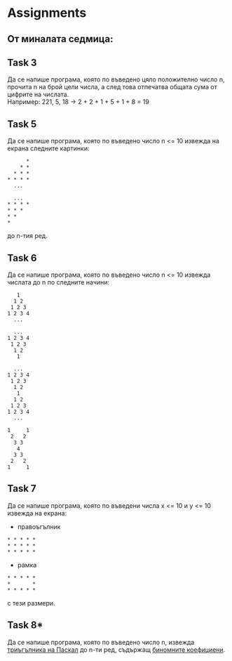# Assignments

## От миналата седмица: 

## Task 3
Да се напише програма, която по въведено цяло положително число n, прочита n на брой цели числа, а след това отпечатва общата сума от цифрите на числата.  
Например: 221, 5, 18 -> 2 + 2 + 1 + 5 + 1 + 8 = 19

## Task 5
Да се напише програма, която по въведено число n <= 10 извежда на екрана следните картинки:
```
      *
    * *
  * * *
* * * *
  ...
```

```
  ...
* * * *
* * *
* *
*
```
до n-тия ред.

## Task 6
Да се напише програма, която по въведено число n <= 10 извежда числата до n по следните начини:
```
   1
  1 2
 1 2 3 
1 2 3 4 
  ...
```
```
  ...
1 2 3 4
 1 2 3
  1 2
   1
```
```
  ...
1 2 3 4
 1 2 3
  1 2 
   1
  1 2
 1 2 3 
1 2 3 4 
  ...
```
```
1     1
 2   2
  3 3 
   4
  3 3
 2   2 
1     1 
```

## Task 7
Да се напише програма, която по въведени числа x <= 10 и y <= 10 извежда на екрана:
- правоъгълник 

```
* * * * *
* * * * *
* * * * *
```
- рамка

```
* * * * *
*       *
* * * * *
```
с тези размери.

## Task 8*
Да се напише програма, която по въведено число n, извежда [триъгълника на Паскал](https://bg.wikipedia.org/wiki/Триъгълник_на_Паскал) до n-ти ред, съдържащ [биномните коефициени](https://bg.wikipedia.org/wiki/Биномен_коефициент).
